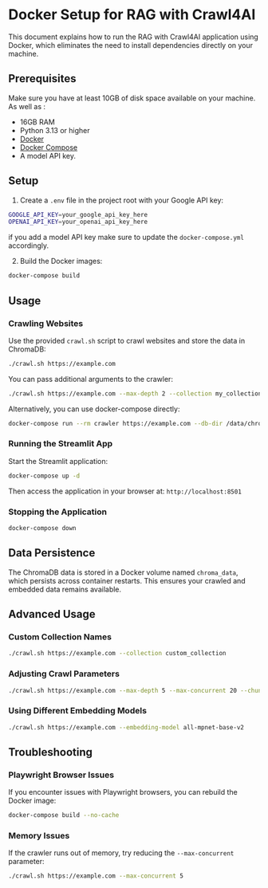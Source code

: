 # Docker Setup for RAG with Crawl4AI

This document explains how to run the RAG with Crawl4AI application using Docker, which eliminates the need to install dependencies directly on your machine.

## Prerequisites

Make sure you have at least 10GB of disk space available on your machine. As well as :

- 16GB RAM
- Python 3.13 or higher
- [Docker](https://docs.docker.com/get-docker/)
- [Docker Compose](https://docs.docker.com/compose/install/)
- A model API key.

## Setup

1. Create a `.env` file in the project root with your Google API key:

```sh
GOOGLE_API_KEY=your_google_api_key_here
OPENAI_API_KEY=your_openai_api_key_here
```

if you add a model API key make sure to update the `docker-compose.yml` accordingly.

2. Build the Docker images:

```bash
docker-compose build
```

## Usage

### Crawling Websites

Use the provided `crawl.sh` script to crawl websites and store the data in ChromaDB:

```bash
./crawl.sh https://example.com
```

You can pass additional arguments to the crawler:

```bash
./crawl.sh https://example.com --max-depth 2 --collection my_collection
```

Alternatively, you can use docker-compose directly:

```bash
docker-compose run --rm crawler https://example.com --db-dir /data/chroma_db
```

### Running the Streamlit App

Start the Streamlit application:

```bash
docker-compose up -d
```

Then access the application in your browser at: `http://localhost:8501`

### Stopping the Application

```bash
docker-compose down
```

## Data Persistence

The ChromaDB data is stored in a Docker volume named `chroma_data`, which persists across container restarts. This ensures your crawled and embedded data remains available.

## Advanced Usage

### Custom Collection Names

```bash
./crawl.sh https://example.com --collection custom_collection
```

### Adjusting Crawl Parameters

```bash
./crawl.sh https://example.com --max-depth 5 --max-concurrent 20 --chunk-size 1500
```

### Using Different Embedding Models

```bash
./crawl.sh https://example.com --embedding-model all-mpnet-base-v2
```

## Troubleshooting

### Playwright Browser Issues

If you encounter issues with Playwright browsers, you can rebuild the Docker image:

```bash
docker-compose build --no-cache
```

### Memory Issues

If the crawler runs out of memory, try reducing the `--max-concurrent` parameter:

```bash
./crawl.sh https://example.com --max-concurrent 5
```

